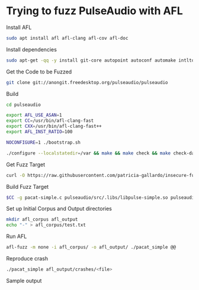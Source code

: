 # Trying to fuzz PulseAudio with AFL

Install AFL

~~~~bash
sudo apt install afl afl-clang afl-cov afl-doc
~~~~

Install dependencies

~~~~bash
sudo apt-get -qq -y install git-core autopoint autoconf automake intltool check libasound2-dev libasyncns-dev libatomic-ops-dev libavahi-client-dev libbluetooth-dev libsbc-dev libcap-dev libfftw3-dev libgconf2-dev libglib2.0-dev libgtk-3-dev libice-dev libjack-dev libjson-c-dev liblircclient-dev libltdl-dev liborc-0.4-dev libsamplerate0-dev libsndfile1-dev libspeexdsp-dev libssl-dev libtdb-dev libudev-dev libwebrtc-audio-processing-dev libwrap0-dev libx11-xcb-dev libxcb1-dev libxtst-dev
~~~~

Get the Code to be Fuzzed

~~~~bash
git clone git://anongit.freedesktop.org/pulseaudio/pulseaudio
~~~~

Build

~~~~bash
cd pulseaudio

export AFL_USE_ASAN=1
export CC=/usr/bin/afl-clang-fast
export CXX=/usr/bin/afl-clang-fast++
export AFL_INST_RATIO=100

NOCONFIGURE=1 ./bootstrap.sh

./configure --localstatedir=/var && make && make check && make check-daemon && make install DESTDIR=`mktemp -d`
~~~~

Get Fuzz Target

~~~~bash
curl -O https://raw.githubusercontent.com/patricia-gallardo/insecure-fuzz/master/fuzz_targets/fuzz_targets/pulse_audio/pacat-simple.c
~~~~

Build Fuzz Target

~~~~bash
$CC -g pacat-simple.c pulseaudio/src/.libs/libpulse-simple.so pulseaudio/src/.libs/libpulse.so -o pacat_simple
~~~~

Set up Initial Corpus and Output directories

~~~~bash
mkdir afl_corpus afl_output
echo "-" > afl_corpus/test.txt
~~~~

Run AFL

~~~~bash
afl-fuzz -m none -i afl_corpus/ -o afl_output/ ./pacat_simple @@
~~~~

Reproduce crash

~~~~bash
./pacat_simple afl_output/crashes/<file>
~~~~

Sample output

~~~~bash
~~~~
